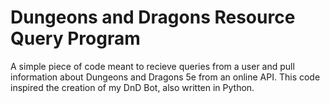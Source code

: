 # Dungeons and Dragons Resource Query Program
A simple piece of code meant to recieve queries from a user and pull information about Dungeons and Dragons 5e from an online API. This code inspired the creation of my DnD Bot, also written in Python.
